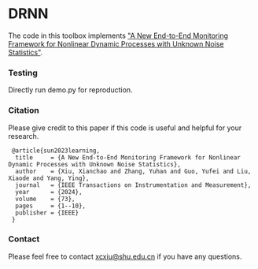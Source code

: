 # DRNN
The code in this toolbox implements ["A New End-to-End Monitoring Framework for Nonlinear Dynamic Processes with Unknown Noise Statistics"](https://ieeexplore.ieee.org/abstract/document/10464356).



### Testing
Directly run demo.py for reproduction.

### Citation
Please give credit to this paper if this code is useful and helpful for your research.

     @article{sun2023learning,
      title     = {A New End-to-End Monitoring Framework for Nonlinear Dynamic Processes with Unknown Noise Statistics},
      author    = {Xiu, Xianchao and Zhang, Yuhan and Guo, Yufei and Liu, Xiaode and Yang, Ying},
      journal   = {IEEE Transactions on Instrumentation and Measurement},
      year      = {2024},
      volume    = {73},
      pages     = {1--10},
      publisher = {IEEE}
     }


### Contact 
Please feel free to contact xcxiu@shu.edu.cn if you have any questions.








